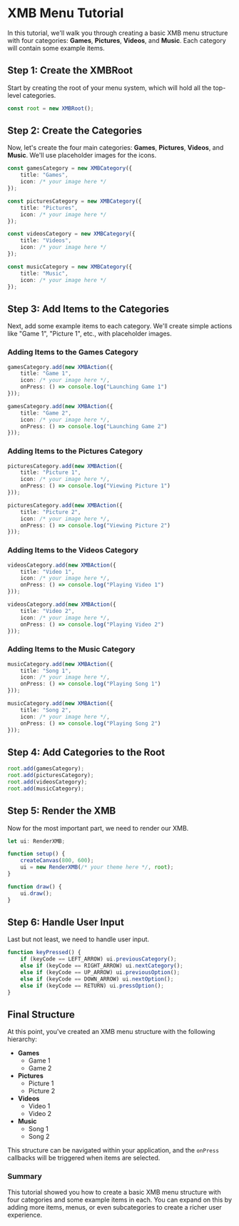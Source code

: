 # XMB Menu Tutorial

In this tutorial, we'll walk you through creating a basic XMB menu structure with four categories: **Games**, **Pictures**, **Videos**, and **Music**. Each category will contain some example items.

## Step 1: Create the XMBRoot

Start by creating the root of your menu system, which will hold all the top-level categories.

```typescript
const root = new XMBRoot();
```

## Step 2: Create the Categories

Now, let's create the four main categories: **Games**, **Pictures**, **Videos**, and **Music**. We'll use placeholder images for the icons.

```typescript
const gamesCategory = new XMBCategory({
	title: "Games",
	icon: /* your image here */
});

const picturesCategory = new XMBCategory({
	title: "Pictures",
	icon: /* your image here */
});

const videosCategory = new XMBCategory({
	title: "Videos",
	icon: /* your image here */
});

const musicCategory = new XMBCategory({
	title: "Music",
	icon: /* your image here */
});
```

## Step 3: Add Items to the Categories

Next, add some example items to each category. We'll create simple actions like "Game 1", "Picture 1", etc., with placeholder images.

### Adding Items to the Games Category

```typescript
gamesCategory.add(new XMBAction({
	title: "Game 1",
	icon: /* your image here */,
	onPress: () => console.log("Launching Game 1")
}));

gamesCategory.add(new XMBAction({
	title: "Game 2",
	icon: /* your image here */,
	onPress: () => console.log("Launching Game 2")
}));
```

### Adding Items to the Pictures Category

```typescript
picturesCategory.add(new XMBAction({
	title: "Picture 1",
	icon: /* your image here */,
	onPress: () => console.log("Viewing Picture 1")
}));

picturesCategory.add(new XMBAction({
	title: "Picture 2",
	icon: /* your image here */,
	onPress: () => console.log("Viewing Picture 2")
}));
```

### Adding Items to the Videos Category

```typescript
videosCategory.add(new XMBAction({
	title: "Video 1",
	icon: /* your image here */,
	onPress: () => console.log("Playing Video 1")
}));

videosCategory.add(new XMBAction({
	title: "Video 2",
	icon: /* your image here */,
	onPress: () => console.log("Playing Video 2")
}));
```

### Adding Items to the Music Category

```typescript
musicCategory.add(new XMBAction({
	title: "Song 1",
	icon: /* your image here */,
	onPress: () => console.log("Playing Song 1")
}));

musicCategory.add(new XMBAction({
	title: "Song 2",
	icon: /* your image here */,
	onPress: () => console.log("Playing Song 2")
}));
```

## Step 4: Add Categories to the Root

```typescript
root.add(gamesCategory);
root.add(picturesCategory);
root.add(videosCategory);
root.add(musicCategory);
```

## Step 5: Render the XMB

Now for the most important part, we need to render our XMB.

```typescript
let ui: RenderXMB;

function setup() {
	createCanvas(800, 600);
	ui = new RenderXMB(/* your theme here */, root);
}

function draw() {
	ui.draw();
}
```

## Step 6: Handle User Input

Last but not least, we need to handle user input.

```typescript
function keyPressed() {
	if (keyCode == LEFT_ARROW) ui.previousCategory();
	else if (keyCode == RIGHT_ARROW) ui.nextCategory();
	else if (keyCode == UP_ARROW) ui.previousOption();
	else if (keyCode == DOWN_ARROW) ui.nextOption();
	else if (keyCode == RETURN) ui.pressOption();
}
```

## Final Structure

At this point, you've created an XMB menu structure with the following hierarchy:

- **Games**
  - Game 1
  - Game 2
- **Pictures**
  - Picture 1
  - Picture 2
- **Videos**
  - Video 1
  - Video 2
- **Music**
  - Song 1
  - Song 2

This structure can be navigated within your application, and the `onPress` callbacks will be triggered when items are selected.

### Summary

This tutorial showed you how to create a basic XMB menu structure with four categories and some example items in each. You can expand on this by adding more items, menus, or even subcategories to create a richer user experience.
